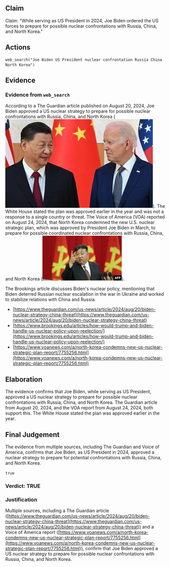## Claim
Claim: "While serving as US President in 2024, Joe Biden ordered the US forces to prepare for possible nuclear confrontations with Russia, China, and North Korea."

## Actions
```
web_search("Joe Biden US President nuclear confrontation Russia China North Korea")
```

## Evidence
### Evidence from `web_search`
According to a The Guardian article published on August 20, 2024, Joe Biden approved a US nuclear strategy to prepare for possible nuclear confrontations with Russia, China, and North Korea (![image 14011](media/2025-08-31_20-22-1756671738-484970.jpg)). The White House stated the plan was approved earlier in the year and was not a response to a single country or threat. The Voice of America (VOA) reported on August 24, 2024, that North Korea condemned the new U.S. nuclear strategic plan, which was approved by President Joe Biden in March, to prepare for possible coordinated nuclear confrontations with Russia, China, and North Korea (![image 14018](media/2025-08-31_20-22-1756671779-575294.jpg)).

The Brookings article discusses Biden's nuclear policy, mentioning that Biden deterred Russian nuclear escalation in the war in Ukraine and worked to stabilize relations with China and Russia.

*   [https://www.theguardian.com/us-news/article/2024/aug/20/biden-nuclear-strategy-china-threat](https://www.theguardian.com/us-news/article/2024/aug/20/biden-nuclear-strategy-china-threat)
*   [https://www.brookings.edu/articles/how-would-trump-and-biden-handle-us-nuclear-policy-upon-reelection/](https://www.brookings.edu/articles/how-would-trump-and-biden-handle-us-nuclear-policy-upon-reelection/)
*   [https://www.voanews.com/a/north-korea-condemns-new-us-nuclear-strategic-plan-report/7755256.html](https://www.voanews.com/a/north-korea-condemns-new-us-nuclear-strategic-plan-report/7755256.html)


## Elaboration
The evidence confirms that Joe Biden, while serving as US President, approved a US nuclear strategy to prepare for possible nuclear confrontations with Russia, China, and North Korea. The Guardian article from August 20, 2024, and the VOA report from August 24, 2024, both support this. The White House stated the plan was approved earlier in the year.


## Final Judgement
The evidence from multiple sources, including The Guardian and Voice of America, confirms that Joe Biden, as US President in 2024, approved a nuclear strategy to prepare for potential confrontations with Russia, China, and North Korea.

`true`


### Verdict: TRUE

### Justification
Multiple sources, including a The Guardian article ([https://www.theguardian.com/us-news/article/2024/aug/20/biden-nuclear-strategy-china-threat](https://www.theguardian.com/us-news/article/2024/aug/20/biden-nuclear-strategy-china-threat)) and a Voice of America report ([https://www.voanews.com/a/north-korea-condemns-new-us-nuclear-strategic-plan-report/7755256.html](https://www.voanews.com/a/north-korea-condemns-new-us-nuclear-strategic-plan-report/7755256.html)), confirm that Joe Biden approved a US nuclear strategy to prepare for possible nuclear confrontations with Russia, China, and North Korea.
